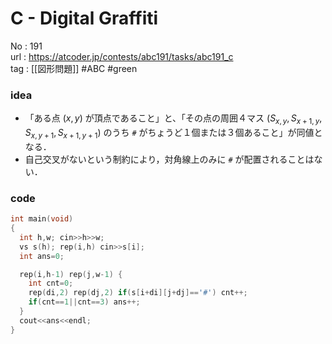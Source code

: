 # C - Digital Graffiti

No	: 191  
url	: https://atcoder.jp/contests/abc191/tasks/abc191_c  
tag	: [[図形問題]]  #ABC #green

### idea
- 「ある点 $(x,y)$ が頂点であること」と、「その点の周囲４マス $(S_{x,y},S_{x+1,y},S_{x,y+1},S_{x+1,y+1})$ のうち `#` がちょうど１個または３個あること」が同値となる．
- 自己交叉がないという制約により，対角線上のみに `#` が配置されることはない．

### code
```cpp
int	main(void)
{
  int h,w; cin>>h>>w;
  vs s(h); rep(i,h) cin>>s[i];
  int ans=0;

  rep(i,h-1) rep(j,w-1) {
    int cnt=0;
    rep(di,2) rep(dj,2) if(s[i+di][j+dj]=='#') cnt++;
    if(cnt==1||cnt==3) ans++;
  }
  cout<<ans<<endl;
}
```